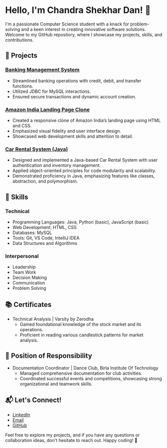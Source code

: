 # Hello, I'm Chandra Shekhar Dan! 👋

I'm a passionate Computer Science student with a knack for problem-solving and a keen interest in creating innovative software solutions. Welcome to my GitHub repository, where I showcase my projects, skills, and contributions.

## 🚀 Projects

### [Banking Management System](link-to-repository)
- Streamlined banking operations with credit, debit, and transfer functions.
- Utilized JDBC for MySQL interactions.
- Ensured secure transactions and dynamic account creation.

### [Amazon India Landing Page Clone](link-to-repository)
- Created a responsive clone of Amazon India’s landing page using HTML and CSS.
- Emphasized visual fidelity and user interface design.
- Showcased web development skills and attention to detail.

### [Car Rental System (Java)](link-to-repository)
- Designed and implemented a Java-based Car Rental System with user authentication and inventory management.
- Applied object-oriented principles for code modularity and scalability.
- Demonstrated proficiency in Java, emphasizing features like classes, abstraction, and polymorphism.

## 🌱 Skills

### Technical
- Programming Languages: Java, Python (basic), JavaScript (basic)
- Web Development: HTML, CSS
- Databases: MySQL
- Tools: Git, VS Code, IntelliJ IDEA
- Data Structures and Algorithms

### Interpersonal
- Leadership
- Team Work
- Decision Making
- Communication
- Problem Solving

## 📚 Certificates
- Technical Analysis | Varsity by Zerodha
  - Gained foundational knowledge of the stock market and its operations.
  - Proficient in reading various candlestick patterns for market analysis.

## 🌟 Position of Responsibility
- Documentation Coordinator | Dance Club, Birla Institute Of Technology
  - Managed comprehensive documentation for club activities.
  - Coordinated successful events and competitions, showcasing strong organizational and teamwork skills.

## 📬 Let's Connect!
- [LinkedIn](https://www.linkedin.com/in/chandra-shekhar-dan/)
- [Email](mailto:shekhardanchandra@gmail.com)
- [GitHub](https://github.com/ShekharDan)

Feel free to explore my projects, and if you have any questions or collaboration ideas, don't hesitate to reach out. Happy coding! 🚀
